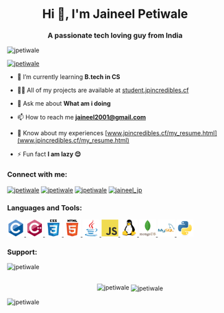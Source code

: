 <h1 align="center">Hi 👋, I'm Jaineel Petiwale</h1>
<h3 align="center">A passionate tech loving guy from India</h3>

<p align="left"> <img src="https://komarev.com/ghpvc/?username=jpetiwale&label=Profile%20views&color=0e75b6&style=flat" alt="jpetiwale" /> </p>

<p align="left"> <a href="https://twitter.com/jpetiwale" target="blank"><img src="https://img.shields.io/twitter/follow/jpetiwale?logo=twitter&style=for-the-badge" alt="jpetiwale" /></a> </p>

- 🌱 I’m currently learning **B.tech in CS**

- 👨‍💻 All of my projects are available at [student.jpincredibles.cf](student.jpincredibles.cf)

- 💬 Ask me about **What am i doing**

- 📫 How to reach me **jaineel2001@gmail.com**

- 📄 Know about my experiences [www.jpincredibles.cf/my_resume.html](www.jpincredibles.cf/my_resume.html)

- ⚡ Fun fact **I am lazy 😌**

<h3 align="left">Connect with me:</h3>
<p align="left">
<a href="https://twitter.com/jpetiwale" target="blank"><img align="center" src="https://cdn.jsdelivr.net/npm/simple-icons@3.0.1/icons/twitter.svg" alt="jpetiwale" height="30" width="40" /></a>
<a href="https://linkedin.com/in/jpetiwale" target="blank"><img align="center" src="https://cdn.jsdelivr.net/npm/simple-icons@3.0.1/icons/linkedin.svg" alt="jpetiwale" height="30" width="40" /></a>
<a href="https://fb.com/jpetiwale" target="blank"><img align="center" src="https://cdn.jsdelivr.net/npm/simple-icons@3.0.1/icons/facebook.svg" alt="jpetiwale" height="30" width="40" /></a>
<a href="https://instagram.com/jaineel_jp" target="blank"><img align="center" src="https://cdn.jsdelivr.net/npm/simple-icons@3.0.1/icons/instagram.svg" alt="jaineel_jp" height="30" width="40" /></a>
</p>

<h3 align="left">Languages and Tools:</h3>
<p align="left"> <a href="https://www.cprogramming.com/" target="_blank"> <img src="https://raw.githubusercontent.com/devicons/devicon/master/icons/c/c-original.svg" alt="c" width="40" height="40"/> </a> <a href="https://www.w3schools.com/cpp/" target="_blank"> <img src="https://raw.githubusercontent.com/devicons/devicon/master/icons/cplusplus/cplusplus-original.svg" alt="cplusplus" width="40" height="40"/> </a> <a href="https://www.w3schools.com/css/" target="_blank"> <img src="https://raw.githubusercontent.com/devicons/devicon/master/icons/css3/css3-original-wordmark.svg" alt="css3" width="40" height="40"/> </a> <a href="https://www.w3.org/html/" target="_blank"> <img src="https://raw.githubusercontent.com/devicons/devicon/master/icons/html5/html5-original-wordmark.svg" alt="html5" width="40" height="40"/> </a> <a href="https://www.java.com" target="_blank"> <img src="https://raw.githubusercontent.com/devicons/devicon/master/icons/java/java-original.svg" alt="java" width="40" height="40"/> </a> <a href="https://developer.mozilla.org/en-US/docs/Web/JavaScript" target="_blank"> <img src="https://raw.githubusercontent.com/devicons/devicon/master/icons/javascript/javascript-original.svg" alt="javascript" width="40" height="40"/> </a> <a href="https://www.linux.org/" target="_blank"> <img src="https://raw.githubusercontent.com/devicons/devicon/master/icons/linux/linux-original.svg" alt="linux" width="40" height="40"/> </a> <a href="https://www.mongodb.com/" target="_blank"> <img src="https://raw.githubusercontent.com/devicons/devicon/master/icons/mongodb/mongodb-original-wordmark.svg" alt="mongodb" width="40" height="40"/> </a> <a href="https://www.mysql.com/" target="_blank"> <img src="https://raw.githubusercontent.com/devicons/devicon/master/icons/mysql/mysql-original-wordmark.svg" alt="mysql" width="40" height="40"/> </a> <a href="https://www.python.org" target="_blank"> <img src="https://raw.githubusercontent.com/devicons/devicon/master/icons/python/python-original.svg" alt="python" width="40" height="40"/> </a> </p>

<h3 align="left">Support:</h3>
<p><a href="https://www.buymeacoffee.com/jpetiwale"> <img align="left" src="https://cdn.buymeacoffee.com/buttons/v2/default-yellow.png" height="50" width="210" alt="jpetiwale" /></a></p><br><br>

<p><img align="left" src="https://github-readme-stats.vercel.app/api/top-langs?username=jpetiwale&show_icons=true&locale=en&layout=compact" alt="jpetiwale" /></p>

<p>&nbsp;<img align="center" src="https://github-readme-stats.vercel.app/api?username=jpetiwale&show_icons=true&locale=en" alt="jpetiwale" /></p>

<p><img align="center" src="https://github-readme-streak-stats.herokuapp.com/?user=jpetiwale&" alt="jpetiwale" /></p>
